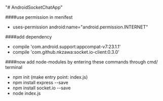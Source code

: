 "# AndroidSocketChatApp" 

####use permission in menifest
* uses-permission android:name="android.permission.INTERNET" 

####add dependency
* compile 'com.android.support:appcompat-v7:23.1.1'
* compile 'com.github.nkzawa:socket.io-client:0.3.0'
    
####now add node-modules by entering these commands through cmd/ terminal
* npm init (make entry point: index.js)
* npm install express --save
* npm install socket.io --save
* node index.js

